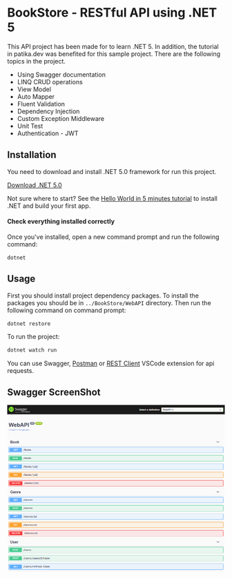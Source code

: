 # BookStore - RESTful API using .NET 5

This API project has been made for to learn .NET 5.  In addition, the tutorial in patika.dev was benefited for this sample project. There are the following topics in the project.
* Using Swagger documentation
* LINQ CRUD operations
* View Model
* Auto Mapper
* Fluent Validation
* Dependency Injection
* Custom Exception Middleware
* Unit Test 
* Authentication - JWT



## Installation

You need to download and install .NET 5.0 framework for run this project. 

[Download .NET 5.0](https://dotnet.microsoft.com/download)

Not sure where to start? See the [Hello World in 5 minutes tutorial](https://dotnet.microsoft.com/learn/dotnet/hello-world-tutorial/intro) to install .NET and build your first app.



#### Check everything installed correctly

Once you've installed, open a new command prompt and run the following command:

```
dotnet
```
 
## Usage

First you should install project dependency packages. To install the packages you should be in `../BookStore/WebAPI` directory. Then run the following command on command prompt:

```
dotnet restore
```


To run the project:

```bash
dotnet watch run
```

You can use Swagger, [Postman](https://www.postman.com/) or [REST Client](https://github.com/Huachao/vscode-restclient) VSCode extension for api requests.

## Swagger ScreenShot
![Image of Swagger](ReadmeImages/BookStore_swagger.png)